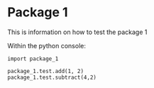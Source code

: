# Package 1

This is information on how to test the package 1

Within the python console:

```
import package_1

package_1.test.add(1, 2)
package_1.test.subtract(4,2)
```
